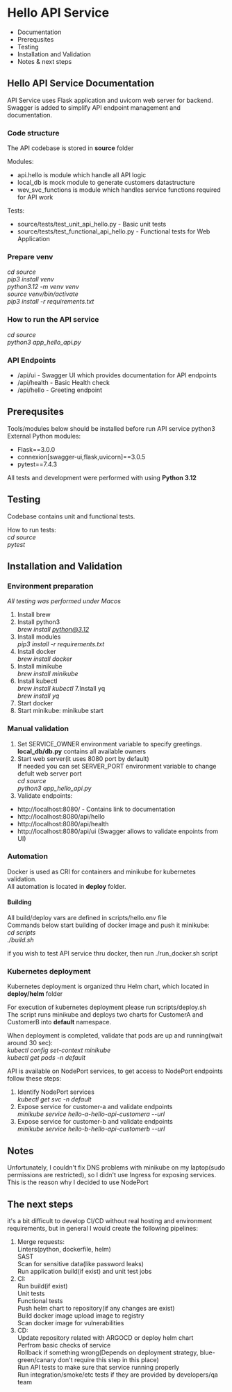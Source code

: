 # Hello API Service
- Documentation
- Prerequsites
- Testing
- Installation and Validation
- Notes & next steps

## Hello API Service Documentation
API Service uses Flask application and uvicorn web server for backend.
Swagger is added to simplify API endpoint management and documentation.

### Code structure
The API codebase is stored in **source** folder

Modules:
- api.hello is module which handle all API logic
- local_db is mock module to generate customers datastructure
- wev_svc_functions is module which handles service functions required for API work

Tests:
 - source/tests/test_unit_api_hello.py - Basic unit tests
 - source/tests/test_functional_api_hello.py - Functional tests for Web Application

### Prepare venv
*cd source*<br>
*pip3 install venv*<br>
*python3.12 -m venv venv*<br>
*source venv/bin/activate*<br>
*pip3 install -r requirements.txt*

### How to run the API service
*cd source*<br>
*python3 app_hello_api.py*

### API Endpoints
- /api/ui - Swagger UI which provides documentation for API endpoints
- /api/health - Basic Health check
- /api/hello - Greeting endpoint

## Prerequsites
Tools/modules below should be installed before run API service
python3
External Python modules:
 - Flask==3.0.0
 - connexion[swagger-ui,flask,uvicorn]==3.0.5
 - pytest==7.4.3

 All tests and development were performed with using **Python 3.12**

## Testing
Codebase contains unit and functional tests.

How to run tests:<br>
*cd source*<br>
*pytest*

## Installation and Validation
### Environment preparation
*All testing was performed under Macos*
1. Install brew
2. Install python3<br>
*brew install python@3.12*
3. Install modules<br>
*pip3 install -r requirements.txt*
4. Install docker<br>
*brew install docker*
5. Install minikube<br>
*brew install minikube*
6. Install kubectl<br>
*brew install kubectl*
7.Install yq<br>
*brew install yq*
8. Start docker
9. Start minikube: minikube start

### Manual validation
1. Set SERVICE_OWNER environment variable to specify greetings.
**local_db/db.py** contains all available owners
2. Start web server(it uses 8080 port by default)<br>
If needed you can set SERVER_PORT environment variable to change defult web server port<br>
*cd source*<br>
*python3 app_hello_api.py*
3. Validate endpoints:
  - http://localhost:8080/ - Contains link to documentation
  - http://localhost:8080/api/hello
  - http://localhost:8080/api/health
  - http://localhost:8080/api/ui (Swagger allows to validate enpoints from UI)

### Automation
Docker is used as CRI for containers and minikube for kubernetes validation.<br>
All automation is located in **deploy** folder.

#### Building
All build/deploy vars are defined in scripts/hello.env file<br>
Commands below start building of docker image and push it minikube:<br>
*cd scripts*<br>
*./build.sh*

if you wish to test API service thru docker, then run ./run_docker.sh script

### Kubernetes deployment
Kubernetes deployment is organized thru Helm chart, which located in **deploy/helm** folder

For execution of kubernetes deployment please run scripts/deploy.sh<br>
The script runs minikube and deploys two charts for CustomerA and CustomerB into **default** namespace.

When deployment is completed, validate that pods are up and running(wait around 30 sec):<br>
*kubectl config set-context minikube*<br>
*kubectl get pods -n default*

API is available on NodePort services, to get access to NodePort endpoints follow these steps:
1. Identify NodePort services<br>
*kubectl get svc -n default*
2. Expose service for customer-a and validate endpoints<br>
*minikube service hello-a-hello-api-customera --url*
3. Expose service for customer-b and validate endpoints<br>
*minikube service hello-b-hello-api-customerb --url*

## Notes
Unfortunately, I couldn't fix DNS problems with minikube on my laptop(sudo permissions are restricted), so I didn't use Ingress for exposing services. This is the reason why I decided to use NodePort

## The next steps
it's a bit difficult to develop CI/CD without real hosting and environment requirements, but in general I would create the following pipelines:
1. Merge requests:<br>
Linters(python, dockerfile, helm)<br>
SAST<br>
Scan for sensitive data(like password leaks)<br>
Run application build(if exist) and unit test jobs<br>
2. CI:<br>
Run build(if exist)<br>
Unit tests<br>
Functional tests<br>
Push helm chart to repository(if any changes are exist)<br>
Build docker image upload image to registry<br>
Scan docker image for vulnerabilities<br>
3. CD:<br>
Update repository related with ARGOCD or deploy helm chart<br>
Perfrom basic checks of service<br>
Rollback if something wrong(Depends on deployment strategy, blue-green/canary don't require this step in this place)<br>
Run API tests to make sure that service running properly<br>
Run integration/smoke/etc tests if they are provided by developers/qa team<br>
